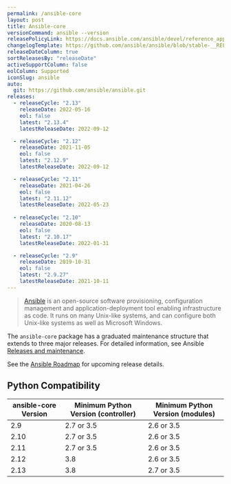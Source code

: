 ```yaml
---
permalink: /ansible-core
layout: post
title: Ansible-core
versionCommand: ansible --version
releasePolicyLink: https://docs.ansible.com/ansible/devel/reference_appendices/release_and_maintenance.html
changelogTemplate: https://github.com/ansible/ansible/blob/stable-__RELEASE_CYCLE__/changelogs/CHANGELOG-v__RELEASE_CYCLE__.rst
releaseDateColumn: true
sortReleasesBy: "releaseDate"
activeSupportColumn: false
eolColumn: Supported
iconSlug: ansible
auto:
  git: https://github.com/ansible/ansible.git
releases:
  - releaseCycle: "2.13"
    releaseDate: 2022-05-16
    eol: false
    latest: "2.13.4"
    latestReleaseDate: 2022-09-12

  - releaseCycle: "2.12"
    releaseDate: 2021-11-05
    eol: false
    latest: "2.12.9"
    latestReleaseDate: 2022-09-12

  - releaseCycle: "2.11"
    releaseDate: 2021-04-26
    eol: false
    latest: "2.11.12"
    latestReleaseDate: 2022-05-23
    
  - releaseCycle: "2.10"
    releaseDate: 2020-08-13
    eol: false
    latest: "2.10.17"
    latestReleaseDate: 2022-01-31

  - releaseCycle: "2.9"
    releaseDate: 2019-10-31
    eol: false
    latest: "2.9.27"
    latestReleaseDate: 2021-10-11
---
```


> [Ansible](https://ansible.com) is an open-source software provisioning, configuration management and application-deployment tool enabling infrastructure as code. It runs on many Unix-like systems, and can configure both Unix-like systems as well as Microsoft Windows.

The `ansible-core` package has a graduated maintenance structure that extends to three major releases. For detailed information, see Ansible [Releases and maintenance][maintenance].

See the [Ansible Roadmap][roadmap] for upcoming release details.

[roadmap]: https://docs.ansible.com/ansible-core/devel/roadmap/ansible_core_roadmap_index.html
[maintenance]: https://docs.ansible.com/ansible/devel/reference_appendices/release_and_maintenance.html

## Python Compatibility

| ansible-core Version | Minimum Python Version (controller) | Minimum Python Version (modules) |
|----------------------|-------------------------------------|----------------------------------|
| 2.9                  | 2.7 or 3.5                          | 2.6 or 3.5                       |
| 2.10                 | 2.7 or 3.5                          | 2.6 or 3.5                       |
| 2.11                 | 2.7 or 3.5                          | 2.6 or 3.5                       |
| 2.12                 | 3.8                                 | 2.6 or 3.5                       |
| 2.13                 | 3.8                                 | 2.7 or 3.5                       |
